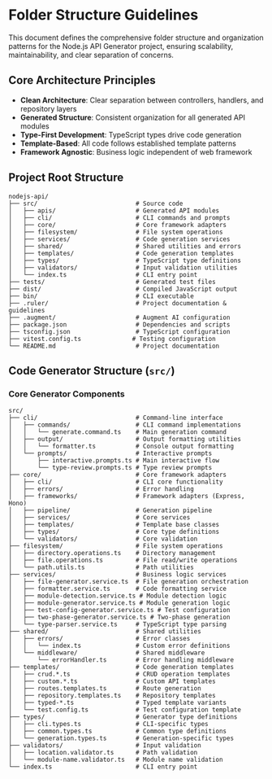 # Folder Structure Guidelines

This document defines the comprehensive folder structure and organization patterns for the Node.js API Generator project, ensuring scalability, maintainability, and clear separation of concerns.

## Core Architecture Principles

- **Clean Architecture**: Clear separation between controllers, handlers, and repository layers
- **Generated Structure**: Consistent organization for all generated API modules
- **Type-First Development**: TypeScript types drive code generation
- **Template-Based**: All code follows established template patterns
- **Framework Agnostic**: Business logic independent of web framework

## Project Root Structure

```
nodejs-api/
├── src/                           # Source code
│   ├── apis/                      # Generated API modules
│   ├── cli/                       # CLI commands and prompts
│   ├── core/                      # Core framework adapters
│   ├── filesystem/                # File system operations
│   ├── services/                  # Code generation services
│   ├── shared/                    # Shared utilities and errors
│   ├── templates/                 # Code generation templates
│   ├── types/                     # TypeScript type definitions
│   ├── validators/                # Input validation utilities
│   └── index.ts                   # CLI entry point
├── tests/                         # Generated test files
├── dist/                          # Compiled JavaScript output
├── bin/                           # CLI executable
├── .ruler/                        # Project documentation & guidelines
├── .augment/                      # Augment AI configuration
├── package.json                   # Dependencies and scripts
├── tsconfig.json                  # TypeScript configuration
├── vitest.config.ts              # Testing configuration
└── README.md                      # Project documentation
```

## Code Generator Structure (`src/`)

### Core Generator Components

```
src/
├── cli/                           # Command-line interface
│   ├── commands/                  # CLI command implementations
│   │   └── generate.command.ts    # Main generation command
│   ├── output/                    # Output formatting utilities
│   │   └── formatter.ts           # Console output formatting
│   └── prompts/                   # Interactive prompts
│       ├── interactive.prompts.ts # Main interactive flow
│       └── type-review.prompts.ts # Type review prompts
├── core/                          # Core framework adapters
│   ├── cli/                       # CLI core functionality
│   ├── errors/                    # Error handling
│   ├── frameworks/                # Framework adapters (Express, Hono)
│   ├── pipeline/                  # Generation pipeline
│   ├── services/                  # Core services
│   ├── templates/                 # Template base classes
│   ├── types/                     # Core type definitions
│   └── validators/                # Core validation
├── filesystem/                    # File system operations
│   ├── directory.operations.ts    # Directory management
│   ├── file.operations.ts         # File read/write operations
│   └── path.utils.ts              # Path utilities
├── services/                      # Business logic services
│   ├── file-generator.service.ts  # File generation orchestration
│   ├── formatter.service.ts       # Code formatting service
│   ├── module-detection.service.ts # Module detection logic
│   ├── module-generator.service.ts # Module generation logic
│   ├── test-config-generator.service.ts # Test configuration
│   ├── two-phase-generator.service.ts # Two-phase generation
│   └── type-parser.service.ts     # TypeScript type parsing
├── shared/                        # Shared utilities
│   ├── errors/                    # Error classes
│   │   └── index.ts               # Custom error definitions
│   └── middleware/                # Shared middleware
│       └── errorHandler.ts        # Error handling middleware
├── templates/                     # Code generation templates
│   ├── crud.*.ts                  # CRUD operation templates
│   ├── custom.*.ts                # Custom API templates
│   ├── routes.templates.ts        # Route generation
│   ├── repository.templates.ts    # Repository templates
│   ├── typed-*.ts                 # Typed template variants
│   └── test.config.ts             # Test configuration template
├── types/                         # Generator type definitions
│   ├── cli.types.ts               # CLI-specific types
│   ├── common.types.ts            # Common type definitions
│   └── generation.types.ts        # Generation-specific types
├── validators/                    # Input validation
│   ├── location.validator.ts      # Path validation
│   └── module-name.validator.ts   # Module name validation
└── index.ts                       # CLI entry point
```